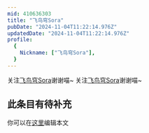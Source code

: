 ```yaml
---
mid: 410636303
title: "飞鸟穹Sora"
pubDate: "2024-11-04T11:22:14.976Z"
updatedDate: "2024-11-04T11:22:14.976Z"
profile:
  {
    Nickname: ["飞鸟穹Sora"],
  }
---
```


关注[飞鸟穹Sora](https://space.bilibili.com/410636303)谢谢喵~ 关注[飞鸟穹Sora](https://space.bilibili.com/410636303)谢谢喵~

## 此条目有待补充
你可以在[这里](https://github.com/Yuhanawa/VTuber.ICU/edit/master/src/content/v/飞鸟穹Sora/index.md)编辑本文
